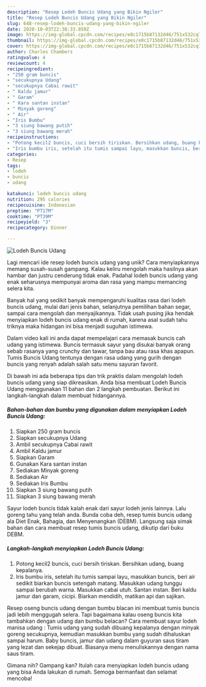 ```yaml
---
description: "Resep Lodeh Buncis Udang yang Bikin Ngiler"
title: "Resep Lodeh Buncis Udang yang Bikin Ngiler"
slug: 648-resep-lodeh-buncis-udang-yang-bikin-ngiler
date: 2020-10-03T22:38:33.850Z
image: https://img-global.cpcdn.com/recipes/e8c1715b87132d46/751x532cq70/lodeh-buncis-udang-foto-resep-utama.jpg
thumbnail: https://img-global.cpcdn.com/recipes/e8c1715b87132d46/751x532cq70/lodeh-buncis-udang-foto-resep-utama.jpg
cover: https://img-global.cpcdn.com/recipes/e8c1715b87132d46/751x532cq70/lodeh-buncis-udang-foto-resep-utama.jpg
author: Charles Chambers
ratingvalue: 4
reviewcount: 4
recipeingredient:
- "250 gram buncis"
- "secukupnya Udang"
- "secukupnya Cabai rawit"
- " Kaldu jamur"
- " Garam"
- " Kara santan instan"
- " Minyak goreng"
- " Air"
- "Iris Bumbu"
- "3 siung bawang putih"
- "3 siung bawang merah"
recipeinstructions:
- "Potong kecil2 buncis, cuci bersih tiriskan. Bersihkan udang, buang kepalanya."
- "Iris bumbu iris, setelah itu tumis sampai layu, masukkan buncis, beri air sedikit biarkan buncis setengah matang. Masukkan udang tunggu sampai berubah warna. Masukkan cabai utuh. Santan instan. Beri kaldu jamur dan garam, cicipi. Biarkan mendidih, matikan api dan sajikan."
categories:
- Resep
tags:
- lodeh
- buncis
- udang

katakunci: lodeh buncis udang 
nutrition: 295 calories
recipecuisine: Indonesian
preptime: "PT17M"
cooktime: "PT39M"
recipeyield: "3"
recipecategory: Dinner

---
```



![Lodeh Buncis Udang](https://img-global.cpcdn.com/recipes/e8c1715b87132d46/751x532cq70/lodeh-buncis-udang-foto-resep-utama.jpg)

Lagi mencari ide resep lodeh buncis udang yang unik? Cara menyiapkannya memang susah-susah gampang. Kalau keliru mengolah maka hasilnya akan hambar dan justru cenderung tidak enak. Padahal lodeh buncis udang yang enak seharusnya mempunyai aroma dan rasa yang mampu memancing selera kita.

Banyak hal yang sedikit banyak mempengaruhi kualitas rasa dari lodeh buncis udang, mulai dari jenis bahan, selanjutnya pemilihan bahan segar, sampai cara mengolah dan menyajikannya. Tidak usah pusing jika hendak menyiapkan lodeh buncis udang enak di rumah, karena asal sudah tahu triknya maka hidangan ini bisa menjadi suguhan istimewa.

Dalam video kali ini anda dapat mempelajari cara memasak buncis cah udang yang istimewa. Buncis termasuk sayur yang disukai banyak orang sebab rasanya yang crunchy dan tawar, tanpa bau atau rasa khas apapun. Tumis Buncis Udang tentunya dengan rasa udang yang gurih dengan buncis yang renyah adalah salah satu menu sayuran favorit.


Di bawah ini ada beberapa tips dan trik praktis dalam mengolah lodeh buncis udang yang siap dikreasikan. Anda bisa membuat Lodeh Buncis Udang menggunakan 11 bahan dan 2 langkah pembuatan. Berikut ini langkah-langkah dalam membuat hidangannya.

<!--inarticleads1-->

##### Bahan-bahan dan bumbu yang digunakan dalam menyiapkan Lodeh Buncis Udang:

1. Siapkan 250 gram buncis
1. Siapkan secukupnya Udang
1. Ambil secukupnya Cabai rawit
1. Ambil  Kaldu jamur
1. Siapkan  Garam
1. Gunakan  Kara santan instan
1. Sediakan  Minyak goreng
1. Sediakan  Air
1. Sediakan Iris Bumbu
1. Siapkan 3 siung bawang putih
1. Siapkan 3 siung bawang merah


Sayur lodeh buncis tidak kalah enak dari sayur lodeh jenis lainnya. Lalu goreng tahu yang telah anda. Bunda coba deh, resep tumis buncis udang ala Diet Enak, Bahagia, dan Menyenangkan (DEBM). Langsung saja simak bahan dan cara membuat resep tumis buncis udang, dikutip dari buku DEBM. 

<!--inarticleads2-->

##### Langkah-langkah menyiapkan Lodeh Buncis Udang:

1. Potong kecil2 buncis, cuci bersih tiriskan. Bersihkan udang, buang kepalanya.
1. Iris bumbu iris, setelah itu tumis sampai layu, masukkan buncis, beri air sedikit biarkan buncis setengah matang. Masukkan udang tunggu sampai berubah warna. Masukkan cabai utuh. Santan instan. Beri kaldu jamur dan garam, cicipi. Biarkan mendidih, matikan api dan sajikan.


Resep oseng buncis udang dengan bumbu blacan ini membuat tumis buncis jadi lebih menggugah selera. Tapi bagaimana kalau oseng buncis kita tambahkan dengan udang dan bumbu belacan? Cara membuat sayur lodeh manisa udang : Tumis udang yang sudah dibuang kepalanya dengan minyak goreng secukupnya, kemudian masukkan bumbu yang sudah dihaluskan sampai harum. Baby buncis, jamur dan udang dalam guyuran saus tiram yang lezat dan sekejap dibuat. Biasanya menu menuliskannya dengan nama saus tiram. 

Gimana nih? Gampang kan? Itulah cara menyiapkan lodeh buncis udang yang bisa Anda lakukan di rumah. Semoga bermanfaat dan selamat mencoba!
